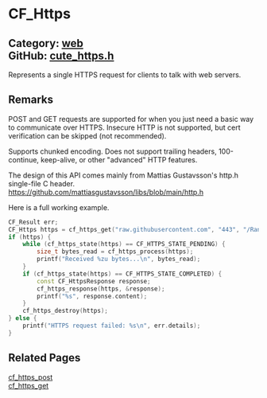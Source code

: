 [](../header.md ':include')

# CF_Https

Category: [web](/api_reference?id=web)  
GitHub: [cute_https.h](https://github.com/RandyGaul/cute_framework/blob/master/include/cute_https.h)  
---

Represents a single HTTPS request for clients to talk with web servers.

## Remarks

POST and GET requests are supported for when you just need a basic way to communicate over HTTPS. Insecure HTTP is not supported,
but cert verification can be skipped (not recommended).

Supports chunked encoding. Does not support trailing headers, 100-continue, keep-alive, or other
"advanced" HTTP features.

The design of this API comes mainly from Mattias Gustavsson's http.h single-file C header.
https://github.com/mattiasgustavsson/libs/blob/main/http.h

Here is a full working example.

```cpp
CF_Result err;
CF_Https https = cf_https_get("raw.githubusercontent.com", "443", "/RandyGaul/cute_framework/main/src/cute_https.h", &err);
if (https) {
    while (cf_https_state(https) == CF_HTTPS_STATE_PENDING) {
        size_t bytes_read = cf_https_process(https);
        printf("Received %zu bytes...\n", bytes_read);
    }
    if (cf_https_state(https) == CF_HTTPS_STATE_COMPLETED) {
        const CF_HttpsResponse response;
        cf_https_response(https, &response);
        printf("%s", response.content);
    }
    cf_https_destroy(https);
} else {
    printf("HTTPS request failed: %s\n", err.details);
}
```

## Related Pages

[cf_https_post](/web/cf_https_post.md)  
[cf_https_get](/web/cf_https_get.md)  
